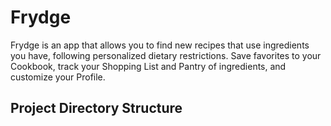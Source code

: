 #  Frydge

Frydge is an app that allows you to find new recipes that use ingredients you have, following personalized dietary restrictions. Save favorites to your Cookbook, track your Shopping List and Pantry of ingredients, and customize your Profile.

## Project Directory Structure


